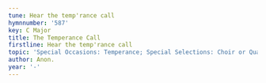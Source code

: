 ```yaml
---
tune: Hear the temp'rance call
hymnnumber: '587'
key: C Major
title: The Temperance Call
firstline: Hear the temp'rance call
topic: 'Special Occasions: Temperance; Special Selections: Choir or Quartet'
author: Anon.
year: '-'
---
```

